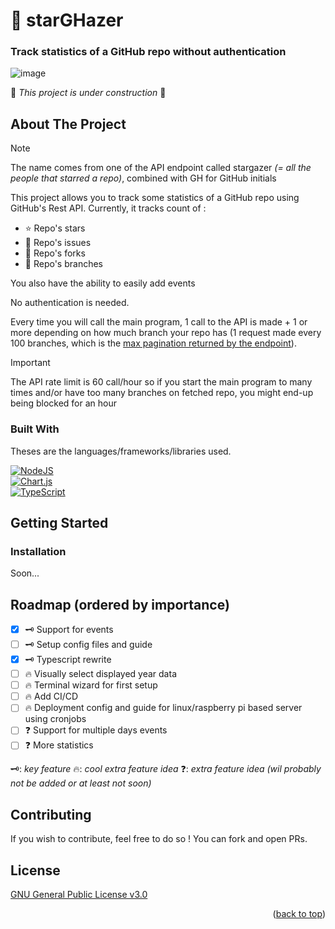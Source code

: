 <a name="readme-top"></a>

<!-- INTRO -->
# 🌟 starGHazer

### Track statistics of a GitHub repo without authentication

![image](https://github.com/user-attachments/assets/9e03ce79-2724-4652-80d9-c639481d8fd1)

🚧 *This project is under construction* 🚧



## About The Project

> [!NOTE]  
> The name comes from one of the API endpoint called stargazer *(= all the people that starred a repo)*, combined with GH for GitHub initials

This project allows you to track some statistics of a GitHub repo using GitHub's Rest API. Currently, it tracks count of : 
- ⭐ Repo's stars
- 🎯 Repo's issues
- 🔱 Repo's forks
- 🌿 Repo's branches

You also have the ability to easily add events

No authentication is needed.

Every time you will call the main program, 1 call to the API is made + 1 or more depending on how much branch your repo has (1 request made every 100 branches, which is the [max pagination returned by the endpoint](https://docs.github.com/en/rest/branches/branches?apiVersion=2022-11-28#list-branches)). 

> [!IMPORTANT]
> The API rate limit is 60 call/hour so if you start the main program to many times and/or have too many branches on fetched repo, you might end-up being blocked for an hour


### Built With

Theses are the languages/frameworks/libraries used.

[![NodeJS][node-shield]](https://nodejs.org/en) <br>
[![Chart.js][chart-shield]](https://www.chartjs.org/) <br>
[![TypeScript][ts-shield]](https://www.typescriptlang.org/)




<!-- GETTING STARTED -->
## Getting Started

### Installation

Soon...

<!-- ROADMAP -->
## Roadmap (ordered by importance)

- [X]  🗝 Support for events
- [ ]  🗝 Setup config files and guide
- [X]  🗝 Typescript rewrite
- [ ]  🔥 Visually select displayed year data
- [ ]  🔥 Terminal wizard for first setup
- [ ]  🔥 Add CI/CD
- [ ]  🔥 Deployment config and guide for linux/raspberry pi based server using cronjobs
- [ ]  ❓ Support for multiple days events
- [ ]  ❓ More statistics

🗝: *key feature*
🔥: *cool extra feature idea*
❓: *extra feature idea (wil probably not be added or at least not soon)*


<!-- CONTRIBUTING --> 
## Contributing

If you wish to contribute, feel free to do so ! You can fork and open PRs.


<!-- LICENSE -->
## License
[GNU General Public License v3.0](./LICENSE)

<p align="right">(<a href="#readme-top">back to top</a>)</p>

<!-- MARKDOWN LINKS & IMAGES -->
[node-shield]: https://img.shields.io/badge/Node%20js-339933?style=for-the-badge&logo=nodedotjs&logoColor=white
[ts-shield]: https://img.shields.io/badge/TypeScript-3178C6?style=for-the-badge&logo=typescript&logoColor=white
[chart-shield]: https://img.shields.io/badge/Chart.js-FF6384?style=for-the-badge&logo=chartdotjs&logoColor=fff
